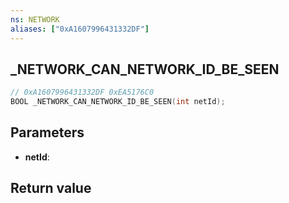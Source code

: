 ```yaml
---
ns: NETWORK
aliases: ["0xA1607996431332DF"]
---
```

## _NETWORK_CAN_NETWORK_ID_BE_SEEN

```c
// 0xA1607996431332DF 0xEA5176C0
BOOL _NETWORK_CAN_NETWORK_ID_BE_SEEN(int netId);
```


## Parameters
* **netId**: 

## Return value
